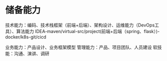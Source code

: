 # 储备能力

技术能力：编码、技术栈框架（前端+后端）、架构设计、运维能力（DevOps工具）、算法能力
IDEA-maven/virtual-src/project(前端+后端（spring、flask）)-docker/k8s-git/cicd

业务能力：产品设计、业务框架模型
管理能力：产品、项目团队、人员建设
软技能：沟通、演讲、调研
